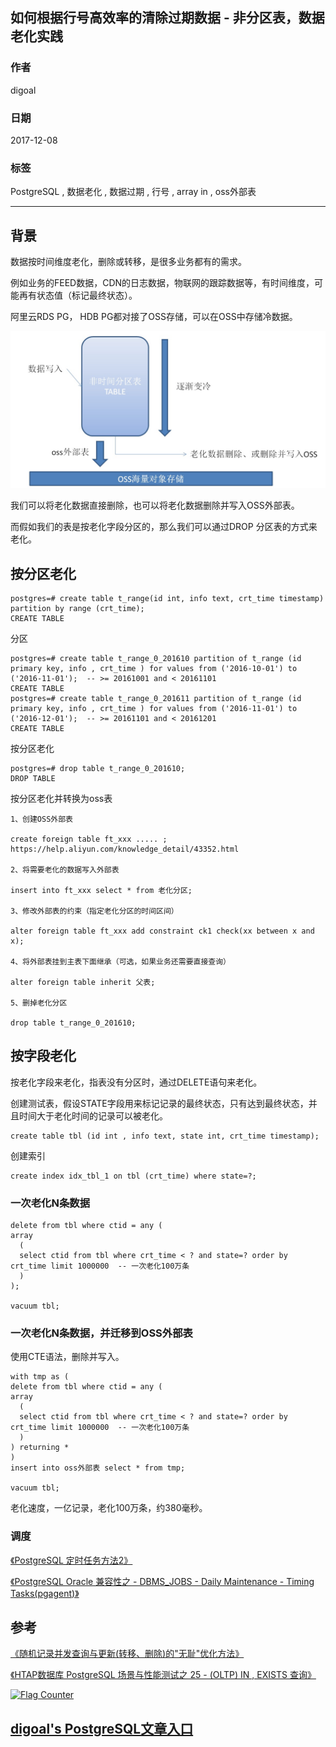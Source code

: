 ## 如何根据行号高效率的清除过期数据 - 非分区表，数据老化实践  
                        
### 作者                          
digoal                         
                           
### 日期                           
2017-12-08                      
                                    
### 标签                    
PostgreSQL , 数据老化 , 数据过期 , 行号 , array in , oss外部表      
                    
----                    
                     
## 背景  
数据按时间维度老化，删除或转移，是很多业务都有的需求。  
  
例如业务的FEED数据，CDN的日志数据，物联网的跟踪数据等，有时间维度，可能再有状态值（标记最终状态）。  
  
阿里云RDS PG， HDB PG都对接了OSS存储，可以在OSS中存储冷数据。  
  
![pic](20171208_01_pic_001.jpg)  
  
我们可以将老化数据直接删除，也可以将老化数据删除并写入OSS外部表。  
  
而假如我们的表是按老化字段分区的，那么我们可以通过DROP 分区表的方式来老化。  
  
## 按分区老化  
  
```  
postgres=# create table t_range(id int, info text, crt_time timestamp) partition by range (crt_time);    
CREATE TABLE    
```    
      
分区      
      
```    
postgres=# create table t_range_0_201610 partition of t_range (id  primary key, info , crt_time ) for values from ('2016-10-01') to ('2016-11-01');  -- >= 20161001 and < 20161101    
CREATE TABLE    
postgres=# create table t_range_0_201611 partition of t_range (id  primary key, info , crt_time ) for values from ('2016-11-01') to ('2016-12-01');  -- >= 20161101 and < 20161201    
CREATE TABLE    
```  
  
按分区老化  
  
```  
postgres=# drop table t_range_0_201610;  
DROP TABLE  
```  
  
按分区老化并转换为oss表  
  
```  
1、创建OSS外部表  
  
create foreign table ft_xxx ..... ;  
https://help.aliyun.com/knowledge_detail/43352.html  
  
2、将需要老化的数据写入外部表  
  
insert into ft_xxx select * from 老化分区;  
  
3、修改外部表的约束（指定老化分区的时间区间）  
  
alter foreign table ft_xxx add constraint ck1 check(xx between x and x);  
  
4、将外部表挂到主表下面继承（可选，如果业务还需要直接查询）  
  
alter foreign table inherit 父表;  
  
5、删掉老化分区  
  
drop table t_range_0_201610;  
```  
  
## 按字段老化  
按老化字段来老化，指表没有分区时，通过DELETE语句来老化。  
  
创建测试表，假设STATE字段用来标记记录的最终状态，只有达到最终状态，并且时间大于老化时间的记录可以被老化。  
  
```  
create table tbl (id int , info text, state int, crt_time timestamp);  
```  
  
创建索引  
  
```  
create index idx_tbl_1 on tbl (crt_time) where state=?;  
```  
  
### 一次老化N条数据  
  
```  
delete from tbl where ctid = any (  
array  
  (  
  select ctid from tbl where crt_time < ? and state=? order by crt_time limit 1000000  -- 一次老化100万条  
  )  
);  
  
vacuum tbl;  
```  
  
### 一次老化N条数据，并迁移到OSS外部表  
  
使用CTE语法，删除并写入。  
  
  
```  
with tmp as (  
delete from tbl where ctid = any (  
array  
  (  
  select ctid from tbl where crt_time < ? and state=? order by crt_time limit 1000000  -- 一次老化100万条  
  )  
) returning *  
)  
insert into oss外部表 select * from tmp;  
  
vacuum tbl;  
```  
  
老化速度，一亿记录，老化100万条，约380毫秒。  
  
### 调度  
[《PostgreSQL 定时任务方法2》](../201305/20130531_02.md)    
  
[《PostgreSQL Oracle 兼容性之 - DBMS_JOBS - Daily Maintenance - Timing Tasks(pgagent)》](../201305/20130531_01.md)    
  
## 参考  
[《随机记录并发查询与更新(转移、删除)的"无耻"优化方法》](../201501/20150129_01.md)    
  
[《HTAP数据库 PostgreSQL 场景与性能测试之 25 - (OLTP) IN , EXISTS 查询》](../201711/20171107_26.md)  
  
  
<a rel="nofollow" href="http://info.flagcounter.com/h9V1"  ><img src="http://s03.flagcounter.com/count/h9V1/bg_FFFFFF/txt_000000/border_CCCCCC/columns_2/maxflags_12/viewers_0/labels_0/pageviews_0/flags_0/"  alt="Flag Counter"  border="0"  ></a>  
  
  
  
  
## [digoal's PostgreSQL文章入口](https://github.com/digoal/blog/blob/master/README.md "22709685feb7cab07d30f30387f0a9ae")
  

